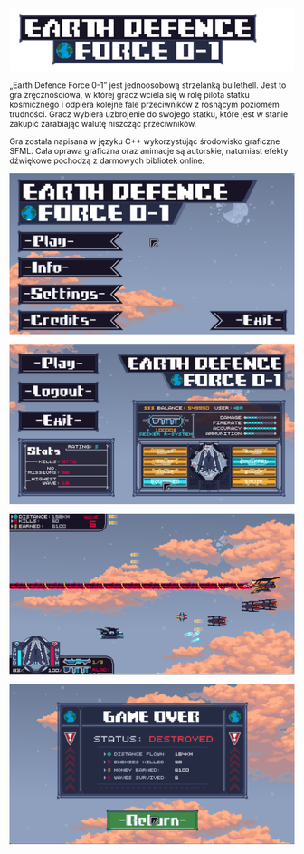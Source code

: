 <p align="center">
  <img src="screenshots/logo.png" alt="Logo"/>
</p>

„Earth Defence Force 0-1” jest jednoosobową strzelanką bullethell. Jest to gra zręcznościowa, w której gracz wciela się w rolę pilota statku kosmicznego i odpiera kolejne fale przeciwników z rosnącym poziomem trudności. 
Gracz wybiera uzbrojenie do swojego statku, które jest w stanie zakupić zarabiając walutę niszcząc przeciwników.

Gra została napisana w języku C++ wykorzystując środowisko graficzne SFML. Cała oprawa graficzna oraz animacje są autorskie, natomiast efekty dźwiękowe pochodzą z darmowych bibliotek online.


![Ekran startowy](screenshots/ss_1.png)

![Ekran profilu gracza](screenshots/ss_2.png)

![Ekran gry](screenshots/ss_3.png)

![Ekran Game Ober](screenshots/ss_4.png)
